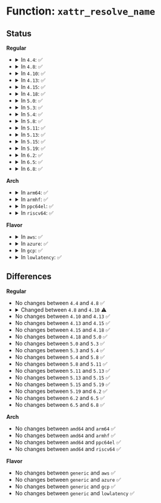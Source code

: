 # Function: <code>xattr_resolve_name</code>

## Status
<b>Regular</b>
<ul>
<li>
<details>
<summary>In <code>4.4</code>: ✅</summary>

```c
const struct xattr_handler *xattr_resolve_name(const struct xattr_handler **handlers, const char **name);
```

**Collision:** Unique Static

**Inline:** No

**Transformation:** False

**Instances:**

```
In fs/xattr.c (ffffffff81231ae0)
Location: fs/xattr.c:705
Inline: False
Direct callers:
  - fs/xattr.c:generic_getxattr
  - fs/xattr.c:generic_setxattr
  - fs/xattr.c:generic_removexattr
```
**Symbols:**

```
ffffffff81231ae0-ffffffff81231b46: xattr_resolve_name (STB_LOCAL)
```
</details>
</li>
<li>
<details>
<summary>In <code>4.8</code>: ✅</summary>

```c
const struct xattr_handler *xattr_resolve_name(const struct xattr_handler **handlers, const char **name);
```

**Collision:** Unique Static

**Inline:** No

**Transformation:** False

**Instances:**

```
In fs/xattr.c (ffffffff8125a1d0)
Location: fs/xattr.c:698
Inline: False
Direct callers:
  - fs/xattr.c:generic_removexattr
  - fs/xattr.c:generic_setxattr
  - fs/xattr.c:generic_getxattr
```
**Symbols:**

```
ffffffff8125a1d0-ffffffff8125a27b: xattr_resolve_name (STB_LOCAL)
```
</details>
</li>
<li>
<details>
<summary>In <code>4.10</code>: ✅</summary>

```c
const struct xattr_handler *xattr_resolve_name(struct inode *inode, const char **name);
```

**Collision:** Unique Static

**Inline:** No

**Transformation:** False

**Instances:**

```
In fs/xattr.c (ffffffff8126d740)
Location: fs/xattr.c:53
Inline: False
Direct callers:
  - fs/xattr.c:__vfs_removexattr
  - fs/xattr.c:__vfs_getxattr
  - fs/xattr.c:vfs_getxattr_alloc
  - fs/xattr.c:__vfs_setxattr
```
**Symbols:**

```
ffffffff8126d740-ffffffff8126d805: xattr_resolve_name (STB_LOCAL)
```
</details>
</li>
<li>
<details>
<summary>In <code>4.13</code>: ✅</summary>

```c
const struct xattr_handler *xattr_resolve_name(struct inode *inode, const char **name);
```

**Collision:** Unique Static

**Inline:** No

**Transformation:** False

**Instances:**

```
In fs/xattr.c (ffffffff8127af70)
Location: fs/xattr.c:53
Inline: False
Direct callers:
  - fs/xattr.c:__vfs_removexattr
  - fs/xattr.c:__vfs_getxattr
  - fs/xattr.c:vfs_getxattr_alloc
  - fs/xattr.c:__vfs_setxattr
```
**Symbols:**

```
ffffffff8127af70-ffffffff8127b035: xattr_resolve_name (STB_LOCAL)
```
</details>
</li>
<li>
<details>
<summary>In <code>4.15</code>: ✅</summary>

```c
const struct xattr_handler *xattr_resolve_name(struct inode *inode, const char **name);
```

**Collision:** Unique Static

**Inline:** No

**Transformation:** False

**Instances:**

```
In fs/xattr.c (ffffffff8129d9e0)
Location: fs/xattr.c:54
Inline: False
Direct callers:
  - fs/xattr.c:__vfs_removexattr
  - fs/xattr.c:__vfs_getxattr
  - fs/xattr.c:vfs_getxattr_alloc
  - fs/xattr.c:__vfs_setxattr
```
**Symbols:**

```
ffffffff8129d9e0-ffffffff8129daa5: xattr_resolve_name (STB_LOCAL)
```
</details>
</li>
<li>
<details>
<summary>In <code>4.18</code>: ✅</summary>

```c
const struct xattr_handler *xattr_resolve_name(struct inode *inode, const char **name);
```

**Collision:** Unique Static

**Inline:** No

**Transformation:** False

**Instances:**

```
In fs/xattr.c (ffffffff812c4090)
Location: fs/xattr.c:54
Inline: False
Direct callers:
  - fs/xattr.c:__vfs_removexattr
  - fs/xattr.c:__vfs_getxattr
  - fs/xattr.c:vfs_getxattr_alloc
  - fs/xattr.c:__vfs_setxattr
```
**Symbols:**

```
ffffffff812c4090-ffffffff812c4155: xattr_resolve_name (STB_LOCAL)
```
</details>
</li>
<li>
<details>
<summary>In <code>5.0</code>: ✅</summary>

```c
const struct xattr_handler *xattr_resolve_name(struct inode *inode, const char **name);
```

**Collision:** Unique Static

**Inline:** No

**Transformation:** False

**Instances:**

```
In fs/xattr.c (ffffffff812d9290)
Location: fs/xattr.c:53
Inline: False
Direct callers:
  - fs/xattr.c:__vfs_removexattr
  - fs/xattr.c:__vfs_getxattr
  - fs/xattr.c:vfs_getxattr_alloc
  - fs/xattr.c:__vfs_setxattr
```
**Symbols:**

```
ffffffff812d9290-ffffffff812d9355: xattr_resolve_name (STB_LOCAL)
```
</details>
</li>
<li>
<details>
<summary>In <code>5.3</code>: ✅</summary>

```c
const struct xattr_handler *xattr_resolve_name(struct inode *inode, const char **name);
```

**Collision:** Unique Static

**Inline:** No

**Transformation:** False

**Instances:**

```
In fs/xattr.c (ffffffff812f7820)
Location: fs/xattr.c:54
Inline: False
Direct callers:
  - fs/xattr.c:__vfs_removexattr
  - fs/xattr.c:__vfs_getxattr
  - fs/xattr.c:vfs_getxattr_alloc
  - fs/xattr.c:__vfs_setxattr
```
**Symbols:**

```
ffffffff812f7820-ffffffff812f78e2: xattr_resolve_name (STB_LOCAL)
```
</details>
</li>
<li>
<details>
<summary>In <code>5.4</code>: ✅</summary>

```c
const struct xattr_handler *xattr_resolve_name(struct inode *inode, const char **name);
```

**Collision:** Unique Static

**Inline:** No

**Transformation:** False

**Instances:**

```
In fs/xattr.c (ffffffff81309420)
Location: fs/xattr.c:54
Inline: False
Direct callers:
  - fs/xattr.c:__vfs_removexattr
  - fs/xattr.c:__vfs_getxattr
  - fs/xattr.c:vfs_getxattr_alloc
  - fs/xattr.c:__vfs_setxattr
```
**Symbols:**

```
ffffffff81309420-ffffffff813094e2: xattr_resolve_name (STB_LOCAL)
```
</details>
</li>
<li>
<details>
<summary>In <code>5.8</code>: ✅</summary>

```c
const struct xattr_handler *xattr_resolve_name(struct inode *inode, const char **name);
```

**Collision:** Unique Static

**Inline:** No

**Transformation:** False

**Instances:**

```
In fs/xattr.c (ffffffff81342930)
Location: fs/xattr.c:54
Inline: False
Direct callers:
  - fs/xattr.c:__vfs_removexattr
  - fs/xattr.c:vfs_getxattr
  - fs/xattr.c:vfs_getxattr_alloc
  - fs/xattr.c:__vfs_setxattr
```
**Symbols:**

```
ffffffff81342930-ffffffff813429f8: xattr_resolve_name (STB_LOCAL)
```
</details>
</li>
<li>
<details>
<summary>In <code>5.11</code>: ✅</summary>

```c
const struct xattr_handler *xattr_resolve_name(struct inode *inode, const char **name);
```

**Collision:** Unique Static

**Inline:** No

**Transformation:** False

**Instances:**

```
In fs/xattr.c (ffffffff8134eb60)
Location: fs/xattr.c:54
Inline: False
Direct callers:
  - fs/xattr.c:__vfs_removexattr
  - fs/xattr.c:vfs_getxattr
  - fs/xattr.c:vfs_getxattr_alloc
  - fs/xattr.c:__vfs_setxattr
```
**Symbols:**

```
ffffffff8134eb60-ffffffff8134ec28: xattr_resolve_name (STB_LOCAL)
```
</details>
</li>
<li>
<details>
<summary>In <code>5.13</code>: ✅</summary>

```c
const struct xattr_handler *xattr_resolve_name(struct inode *inode, const char **name);
```

**Collision:** Unique Static

**Inline:** No

**Transformation:** False

**Instances:**

```
In fs/xattr.c (ffffffff81355750)
Location: fs/xattr.c:54
Inline: False
Direct callers:
  - fs/xattr.c:__vfs_removexattr
  - fs/xattr.c:vfs_getxattr
  - fs/xattr.c:vfs_getxattr_alloc
  - fs/xattr.c:__vfs_setxattr
```
**Symbols:**

```
ffffffff81355750-ffffffff81355815: xattr_resolve_name (STB_LOCAL)
```
</details>
</li>
<li>
<details>
<summary>In <code>5.15</code>: ✅</summary>

```c
const struct xattr_handler *xattr_resolve_name(struct inode *inode, const char **name);
```

**Collision:** Unique Static

**Inline:** No

**Transformation:** False

**Instances:**

```
In fs/xattr.c (ffffffff813a3b70)
Location: fs/xattr.c:54
Inline: False
Direct callers:
  - fs/xattr.c:__vfs_removexattr
  - fs/xattr.c:vfs_getxattr
  - fs/xattr.c:vfs_getxattr_alloc
  - fs/xattr.c:__vfs_setxattr
```
**Symbols:**

```
ffffffff813a3b70-ffffffff813a3c35: xattr_resolve_name (STB_LOCAL)
```
</details>
</li>
<li>
<details>
<summary>In <code>5.19</code>: ✅</summary>

```c
const struct xattr_handler *xattr_resolve_name(struct inode *inode, const char **name);
```

**Collision:** Unique Static

**Inline:** No

**Transformation:** False

**Instances:**

```
In fs/xattr.c (ffffffff81427950)
Location: fs/xattr.c:56
Inline: False
Direct callers:
  - fs/xattr.c:__vfs_removexattr
  - fs/xattr.c:vfs_getxattr
  - fs/xattr.c:vfs_getxattr_alloc
  - fs/xattr.c:__vfs_setxattr
```
**Symbols:**

```
ffffffff81427950-ffffffff81427a5e: xattr_resolve_name (STB_LOCAL)
```
</details>
</li>
<li>
<details>
<summary>In <code>6.2</code>: ✅</summary>

```c
const struct xattr_handler *xattr_resolve_name(struct inode *inode, const char **name);
```

**Collision:** Unique Static

**Inline:** No

**Transformation:** False

**Instances:**

```
In fs/xattr.c (ffffffff814b4460)
Location: fs/xattr.c:56
Inline: False
Direct callers:
  - fs/xattr.c:__vfs_removexattr
  - fs/xattr.c:__vfs_getxattr
  - fs/xattr.c:vfs_getxattr_alloc
  - fs/xattr.c:__vfs_setxattr
```
**Symbols:**

```
ffffffff814b4460-ffffffff814b456e: xattr_resolve_name (STB_LOCAL)
```
</details>
</li>
<li>
<details>
<summary>In <code>6.5</code>: ✅</summary>

```c
const struct xattr_handler *xattr_resolve_name(struct inode *inode, const char **name);
```

**Collision:** Unique Static

**Inline:** No

**Transformation:** False

**Instances:**

```
In fs/xattr.c (ffffffff814e9500)
Location: fs/xattr.c:57
Inline: False
Direct callers:
  - fs/xattr.c:__vfs_removexattr
  - fs/xattr.c:__vfs_getxattr
  - fs/xattr.c:vfs_getxattr_alloc
  - fs/xattr.c:__vfs_setxattr
```
**Symbols:**

```
ffffffff814e9500-ffffffff814e960e: xattr_resolve_name (STB_LOCAL)
```
</details>
</li>
<li>
<details>
<summary>In <code>6.8</code>: ✅</summary>

```c
const struct xattr_handler *xattr_resolve_name(struct inode *inode, const char **name);
```

**Collision:** Unique Static

**Inline:** No

**Transformation:** False

**Instances:**

```
In fs/xattr.c (ffffffff8151d3e0)
Location: fs/xattr.c:57
Inline: False
Direct callers:
  - fs/xattr.c:__vfs_removexattr
  - fs/xattr.c:__vfs_getxattr
  - fs/xattr.c:vfs_getxattr_alloc
  - fs/xattr.c:__vfs_setxattr
```
**Symbols:**

```
ffffffff8151d3e0-ffffffff8151d4ee: xattr_resolve_name (STB_LOCAL)
```
</details>
</li>
</ul>
<b>Arch</b>
<ul>
<li>
<details>
<summary>In <code>arm64</code>: ✅</summary>

```c
const struct xattr_handler *xattr_resolve_name(struct inode *inode, const char **name);
```

**Collision:** Unique Static

**Inline:** No

**Transformation:** False

**Instances:**

```
In fs/xattr.c (ffff8000103bd598)
Location: fs/xattr.c:54
Inline: False
Direct callers:
  - fs/xattr.c:__vfs_removexattr
  - fs/xattr.c:__vfs_getxattr
  - fs/xattr.c:vfs_getxattr_alloc
  - fs/xattr.c:__vfs_setxattr
```
**Symbols:**

```
ffff8000103bd598-ffff8000103bd674: xattr_resolve_name (STB_LOCAL)
```
</details>
</li>
<li>
<details>
<summary>In <code>armhf</code>: ✅</summary>

```c
const struct xattr_handler *xattr_resolve_name(struct inode *inode, const char **name);
```

**Collision:** Unique Static

**Inline:** No

**Transformation:** False

**Instances:**

```
In fs/xattr.c (c059aabc)
Location: fs/xattr.c:54
Inline: False
Direct callers:
  - fs/xattr.c:__vfs_removexattr
  - fs/xattr.c:__vfs_getxattr
  - fs/xattr.c:vfs_getxattr_alloc
  - fs/xattr.c:__vfs_setxattr
```
**Symbols:**

```
c059aabc-c059aba4: xattr_resolve_name (STB_LOCAL)
```
</details>
</li>
<li>
<details>
<summary>In <code>ppc64el</code>: ✅</summary>

```c
const struct xattr_handler *xattr_resolve_name(struct inode *inode, const char **name);
```

**Collision:** Unique Static

**Inline:** No

**Transformation:** False

**Instances:**

```
In fs/xattr.c (c0000000004bb0b0)
Location: fs/xattr.c:54
Inline: False
Direct callers:
  - fs/xattr.c:__vfs_removexattr
  - fs/xattr.c:__vfs_getxattr
  - fs/xattr.c:vfs_getxattr_alloc
  - fs/xattr.c:__vfs_setxattr
```
**Symbols:**

```
c0000000004bb0b0-c0000000004bb1e0: xattr_resolve_name (STB_LOCAL)
```
</details>
</li>
<li>
<details>
<summary>In <code>riscv64</code>: ✅</summary>

```c
const struct xattr_handler *xattr_resolve_name(struct inode *inode, const char **name);
```

**Collision:** Unique Static

**Inline:** No

**Transformation:** False

**Instances:**

```
In fs/xattr.c (ffffffe00027e868)
Location: fs/xattr.c:54
Inline: False
Direct callers:
  - fs/xattr.c:__vfs_removexattr
  - fs/xattr.c:__vfs_getxattr
  - fs/xattr.c:vfs_getxattr_alloc
  - fs/xattr.c:__vfs_setxattr
```
**Symbols:**

```
ffffffe00027e868-ffffffe00027e918: xattr_resolve_name (STB_LOCAL)
```
</details>
</li>
</ul>
<b>Flavor</b>
<ul>
<li>
<details>
<summary>In <code>aws</code>: ✅</summary>

```c
const struct xattr_handler *xattr_resolve_name(struct inode *inode, const char **name);
```

**Collision:** Unique Static

**Inline:** No

**Transformation:** False

**Instances:**

```
In fs/xattr.c (ffffffff81301a00)
Location: fs/xattr.c:54
Inline: False
Direct callers:
  - fs/xattr.c:__vfs_removexattr
  - fs/xattr.c:__vfs_getxattr
  - fs/xattr.c:vfs_getxattr_alloc
  - fs/xattr.c:__vfs_setxattr
```
**Symbols:**

```
ffffffff81301a00-ffffffff81301ac2: xattr_resolve_name (STB_LOCAL)
```
</details>
</li>
<li>
<details>
<summary>In <code>azure</code>: ✅</summary>

```c
const struct xattr_handler *xattr_resolve_name(struct inode *inode, const char **name);
```

**Collision:** Unique Static

**Inline:** No

**Transformation:** False

**Instances:**

```
In fs/xattr.c (ffffffff812f2620)
Location: fs/xattr.c:54
Inline: False
Direct callers:
  - fs/xattr.c:__vfs_removexattr
  - fs/xattr.c:__vfs_getxattr
  - fs/xattr.c:vfs_getxattr_alloc
  - fs/xattr.c:__vfs_setxattr
```
**Symbols:**

```
ffffffff812f2620-ffffffff812f26e2: xattr_resolve_name (STB_LOCAL)
```
</details>
</li>
<li>
<details>
<summary>In <code>gcp</code>: ✅</summary>

```c
const struct xattr_handler *xattr_resolve_name(struct inode *inode, const char **name);
```

**Collision:** Unique Static

**Inline:** No

**Transformation:** False

**Instances:**

```
In fs/xattr.c (ffffffff812ff7f0)
Location: fs/xattr.c:54
Inline: False
Direct callers:
  - fs/xattr.c:__vfs_removexattr
  - fs/xattr.c:__vfs_getxattr
  - fs/xattr.c:vfs_getxattr_alloc
  - fs/xattr.c:__vfs_setxattr
```
**Symbols:**

```
ffffffff812ff7f0-ffffffff812ff8b2: xattr_resolve_name (STB_LOCAL)
```
</details>
</li>
<li>
<details>
<summary>In <code>lowlatency</code>: ✅</summary>

```c
const struct xattr_handler *xattr_resolve_name(struct inode *inode, const char **name);
```

**Collision:** Unique Static

**Inline:** No

**Transformation:** False

**Instances:**

```
In fs/xattr.c (ffffffff81310b30)
Location: fs/xattr.c:54
Inline: False
Direct callers:
  - fs/xattr.c:__vfs_removexattr
  - fs/xattr.c:__vfs_getxattr
  - fs/xattr.c:vfs_getxattr_alloc
  - fs/xattr.c:__vfs_setxattr
```
**Symbols:**

```
ffffffff81310b30-ffffffff81310bf2: xattr_resolve_name (STB_LOCAL)
```
</details>
</li>
</ul>

## Differences
<b>Regular</b>
<ul>
<li>
No changes between <code>4.4</code> and <code>4.8</code> ✅
</li>
<li>
<details>
<summary>Changed between <code>4.8</code> and <code>4.10</code> ⚠️</summary>
<ul>
<li>
<b>Param added. </b>
<code>struct inode *inode</code>
</li>
<li>
<b>Param removed. </b>
<code>const struct xattr_handler **handlers</code>
</li>
</ul>
</details>
</li>
<li>
No changes between <code>4.10</code> and <code>4.13</code> ✅
</li>
<li>
No changes between <code>4.13</code> and <code>4.15</code> ✅
</li>
<li>
No changes between <code>4.15</code> and <code>4.18</code> ✅
</li>
<li>
No changes between <code>4.18</code> and <code>5.0</code> ✅
</li>
<li>
No changes between <code>5.0</code> and <code>5.3</code> ✅
</li>
<li>
No changes between <code>5.3</code> and <code>5.4</code> ✅
</li>
<li>
No changes between <code>5.4</code> and <code>5.8</code> ✅
</li>
<li>
No changes between <code>5.8</code> and <code>5.11</code> ✅
</li>
<li>
No changes between <code>5.11</code> and <code>5.13</code> ✅
</li>
<li>
No changes between <code>5.13</code> and <code>5.15</code> ✅
</li>
<li>
No changes between <code>5.15</code> and <code>5.19</code> ✅
</li>
<li>
No changes between <code>5.19</code> and <code>6.2</code> ✅
</li>
<li>
No changes between <code>6.2</code> and <code>6.5</code> ✅
</li>
<li>
No changes between <code>6.5</code> and <code>6.8</code> ✅
</li>
</ul>
<b>Arch</b>
<ul>
<li>
No changes between <code>amd64</code> and <code>arm64</code> ✅
</li>
<li>
No changes between <code>amd64</code> and <code>armhf</code> ✅
</li>
<li>
No changes between <code>amd64</code> and <code>ppc64el</code> ✅
</li>
<li>
No changes between <code>amd64</code> and <code>riscv64</code> ✅
</li>
</ul>
<b>Flavor</b>
<ul>
<li>
No changes between <code>generic</code> and <code>aws</code> ✅
</li>
<li>
No changes between <code>generic</code> and <code>azure</code> ✅
</li>
<li>
No changes between <code>generic</code> and <code>gcp</code> ✅
</li>
<li>
No changes between <code>generic</code> and <code>lowlatency</code> ✅
</li>
</ul>
